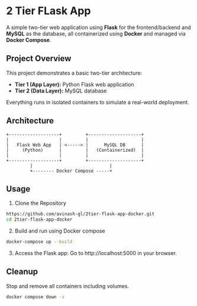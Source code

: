 # 2 Tier FLask App

A simple two-tier web application using **Flask** for the frontend/backend and **MySQL** as the database, all containerized using **Docker** and managed via **Docker Compose**.

## Project Overview

This project demonstrates a basic two-tier architecture:
- **Tier 1 (App Layer):** Python Flask web application
- **Tier 2 (Data Layer):** MySQL database

Everything runs in isolated containers to simulate a real-world deployment.

##  Architecture

```text
+-------------------+         +--------------------+
|                   |         |                    |
|   Flask Web App   | <-----> |      MySQL DB      |
|     (Python)      |         |   (Containerized)  |
|                   |         |                    |
+-------------------+         +--------------------+
         |                             |
         +-------- Docker Compose -----+
```

## Usage

1. Clone the Repository

```bash
https://github.com/avinash-gl/2tier-flask-app-docker.git
cd 2tier-flask-app-docker
```

2. Build and run using Docker compose 

```bash
docker-compose up --build
```

3. Access the Flask app: Go to http://localhost:5000 in your browser.

## Cleanup 

Stop and remove all containers including volumes.

```bash
docker compose down -v
```